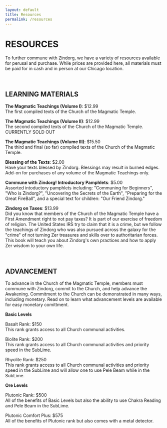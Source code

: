```yaml
---
layout: default
title: Resources
permalink: /resources
---
```


# RESOURCES

To further commune with Zindorg, we have a variety of resources available for perusal and purchase. While prices are provided here, all materials must be paid for in cash and in person at our Chicago location.

<br />

## LEARNING MATERIALS

**The Magmatic Teachings (Volume I)**: $12.99 \
The first compiled texts of the Church of the Magmatic Temple.

**The Magmatic Teachings (Volume II)**: $12.99 \
The second compiled texts of the Church of the Magmatic Temple. CURRENTLY SOLD OUT

**The Magmatic Teachings (Volume III)**: $15.50 \
The third and final (so far) compiled texts of the Church of the Magmatic Temple.

**Blessing of the Texts**: $2.00 \
Have your texts blessed by Zindorg. Blessings may result in burned edges. Add-on for purchases of any volume of the Magmatic Teachings only.

**Commune with Zindorg! Introductory Pamphlets**: $5.00 \
Assorted intoductory pamphlets including: "Communing for Beginners", "Who is Zindorg?", "Uncovering the Secrets of the Earth", "Preparing for the Great FireBall", and a special text for children: "Our Friend Zindorg."

**Zindorg on Taxes**: $13.99 \
Did you know that members of the Church of the Magmatic Temple have a First Amendment right to not pay taxes? It is part of our exercise of freedom of religion. The United States IRS try to claim that it is a crime, but we follow the teachings of Zindorg who was also pursued across the galaxy for the "crime" of not turning Zer treasures and skills over to authoritarian forces. This book will teach you about Zindorg's own practices and how to apply Zer wisdom to your own life.

​<br />

## ADVANCEMENT

To advance in the Church of the Magmatic Temple, members must commune with Zindorg, commit to the Church, and help advance the Awakening. Commitment to the Church can be demonstrated in many ways, including monetary. Read on to learn what advancement levels are available for easy monetary comittment.

**Basic Levels**

Basalt Rank: $150 \
This rank grants access to all Church communal activities.

Biolite Rank: $200 \
This rank grants access to all Church communal activities and priority speed in the SubLime.

Rhyolite Rank: $250 \
This rank grants access to all Church communal activities and priority speed in the SubLime and will allow one to use Pele Beam while in the SubLime. 

**Ore Levels**

Plutonic Rank: $500 \
All of the benefits of Basic Levels but also the ability to use Chakra Reading and Pele Beam in the SubLime.

Plutonic Comfort Plus: $575 \
All of the benefits of Plutonic rank but also comes with a metal detector. 